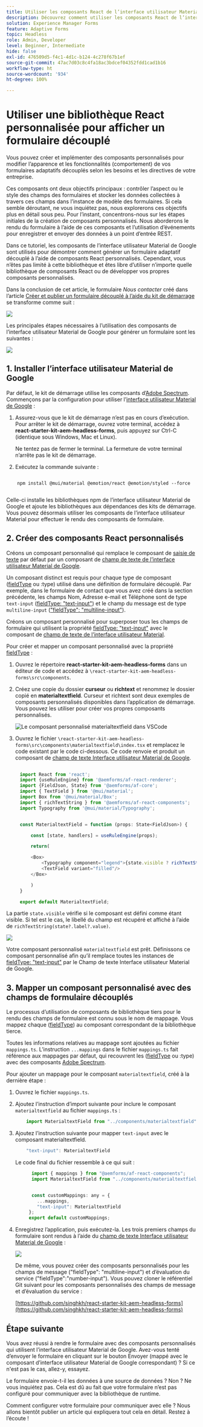 ```yaml
---
title: Utiliser les composants React de l’interface utilisateur Material de Google pour effectuer le rendu d’un formulaire découplé
description: Découvrez comment utiliser les composants React de l’interface utilisateur Material de Google pour générer un formulaire découplé. Ce guide complet vous présentera tout le processus de création de composants de formulaires adaptatifs découplés personnalisés pour mapper et utiliser les composants React de l’interface utilisateur Material de Google pour appliquer un style à un formulaire adaptatif découplé.
solution: Experience Manager Forms
feature: Adaptive Forms
topic: Headless
role: Admin, Developer
level: Beginner, Intermediate
hide: false
exl-id: 476509d5-f4c1-4d1c-b124-4c278f67b1ef
source-git-commit: 47ac7d03c8c4fa18ac3bdcef04352fdd1cad1b16
workflow-type: ht
source-wordcount: '934'
ht-degree: 100%

---
```



# Utiliser une bibliothèque React personnalisée pour afficher un formulaire découplé

Vous pouvez créer et implémenter des composants personnalisés pour modifier l’apparence et les fonctionnalités (comportement) de vos formulaires adaptatifs découplés selon les besoins et les directives de votre entreprise.

Ces composants ont deux objectifs principaux : contrôler l’aspect ou le style des champs des formulaires et stocker les données collectées à travers ces champs dans l’instance de modèle des formulaires. Si cela semble déroutant, ne vous inquiétez pas, nous explorerons ces objectifs plus en détail sous peu. Pour l’instant, concentrons-nous sur les étapes initiales de la création de composants personnalisés. Nous aborderons le rendu du formulaire à l’aide de ces composants et l’utilisation d’événements pour enregistrer et envoyer des données à un point d’entrée REST.

Dans ce tutoriel, les composants de l’interface utilisateur Material de Google sont utilisés pour démontrer comment générer un formulaire adaptatif découplé à l’aide de composants React personnalisés. Cependant, vous n’êtes pas limité à cette bibliothèque et êtes libre d’utiliser n’importe quelle bibliothèque de composants React ou de développer vos propres composants personnalisés.

Dans la conclusion de cet article, le formulaire _Nous contacter_ créé dans l’article [Créer et publier un formulaire découplé à l’aide du kit de démarrage](create-and-publish-a-headless-form.md) se transforme comme suit :

![](assets/headless-adaptive-form-with-google-material-ui-components.png)


Les principales étapes nécessaires à l’utilisation des composants de l’interface utilisateur Material de Google pour générer un formulaire sont les suivantes :

![](assets/headless-forms-graphics-source-main.svg)

## 1. Installer l’interface utilisateur Material de Google

Par défaut, le kit de démarrage utilise les composants d’[Adobe Spectrum](https://spectrum.adobe.com/). Commençons par la configuration pour utiliser l’[interface utilisateur Material de Google](https://mui.com/) :

1. Assurez-vous que le kit de démarrage n’est pas en cours d’exécution. Pour arrêter le kit de démarrage, ouvrez votre terminal, accédez à **react-starter-kit-aem-headless-forms**, puis appuyez sur Ctrl-C (identique sous Windows, Mac et Linux).

   Ne tentez pas de fermer le terminal. La fermeture de votre terminal n’arrête pas le kit de démarrage.

1. Exécutez la commande suivante :

```shell
    
    npm install @mui/material @emotion/react @emotion/styled --force
    
```

Celle-ci installe les bibliothèques npm de l’interface utilisateur Material de Google et ajoute les bibliothèques aux dépendances des kits de démarrage. Vous pouvez désormais utiliser les composants de l’interface utilisateur Material pour effectuer le rendu des composants de formulaire.


## 2. Créer des composants React personnalisés

Créons un composant personnalisé qui remplace le composant de [saisie de texte](https://spectrum.adobe.com/page/text-field/) par défaut par un composant de [champ de texte de l’interface utilisateur Material de Google](https://mui.com/material-ui/react-text-field/).

Un composant distinct est requis pour chaque type de composant ([fieldType](https://opensource.adobe.com/aem-forms-af-runtime/storybook/?path=/story/reference-json-properties-fieldtype--text-input) ou :type) utilisé dans une définition de formulaire découplé. Par exemple, dans le formulaire de contact que vous avez créé dans la section précédente, les champs Nom, Adresse e-mail et Téléphone sont de type `text-input` ([fieldType: &quot;text-input&quot;](https://opensource.adobe.com/aem-forms-af-runtime/storybook/?path=/docs/adaptive-form-components-text-input-field--def)) et le champ du message est de type `multiline-input` ([&quot;fieldType&quot;: &quot;multiline-input&quot;](https://opensource.adobe.com/aem-forms-af-runtime/storybook/?path=/docs/reference-json-properties-fieldtype--multiline-input)).


Créons un composant personnalisé pour superposer tous les champs de formulaire qui utilisent la propriété [fieldType: &quot;text-input&quot;](https://opensource.adobe.com/aem-forms-af-runtime/storybook/?path=/docs/adaptive-form-components-text-input-field--def) avec le composant de [champ de texte de l’interface utilisateur Material](https://mui.com/material-ui/react-text-field/).


Pour créer et mapper un composant personnalisé avec la propriété [fieldType](https://opensource.adobe.com/aem-forms-af-runtime/storybook/?path=/docs/adaptive-form-components-text-input-field--def) :

1. Ouvrez le répertoire **react-starter-kit-aem-headless-forms** dans un éditeur de code et accédez à `\react-starter-kit-aem-headless-forms\src\components`.


1. Créez une copie du dossier **curseur** ou **richtext** et renommez le dossier copié en **materialtextfield**. Curseur et richtext sont deux exemples de composants personnalisés disponibles dans l’application de démarrage. Vous pouvez les utiliser pour créer vos propres composants personnalisés.

   ![Le composant personnalisé materialtextfield dans VSCode](/help/assets/richtext-custom-component-in-vscode.png)

1. Ouvrez le fichier `\react-starter-kit-aem-headless-forms\src\components\materialtextfield\index.tsx` et remplacez le code existant par le code ci-dessous. Ce code renvoie et produit un composant de [champ de texte Interface utilisateur Material de Google](https://mui.com/material-ui/react-text-field/).

```JavaScript
 
     import React from 'react';
     import {useRuleEngine} from '@aemforms/af-react-renderer';
     import {FieldJson, State} from '@aemforms/af-core';
     import { TextField } from '@mui/material';
     import Box from '@mui/material/Box';
     import { richTextString } from '@aemforms/af-react-components';
     import Typography from '@mui/material/Typography';


     const MaterialtextField = function (props: State<FieldJson>) {

         const [state, handlers] = useRuleEngine(props);

         return(

         <Box>
             <Typography component="legend">{state.visible ? richTextString(state?.label?.value): ""} </Typography>
             <TextField variant="filled"/>
         </Box>

         )
     }

     export default MaterialtextField;
```


La partie `state.visible` vérifie si le composant est défini comme étant visible. Si tel est le cas, le libellé du champ est récupéré et affiché à l’aide de `richTextString(state?.label?.value)`.

![](/help/assets/material-text-field.png)


Votre composant personnalisé `materialtextfield` est prêt. Définissons ce composant personnalisé afin qu’il remplace toutes les instances de [fieldType: &quot;text-input&quot;](https://opensource.adobe.com/aem-forms-af-runtime/storybook/?path=/docs/adaptive-form-components-text-input-field--def) par le Champ de texte Interface utilisateur Material de Google.

## 3. Mapper un composant personnalisé avec des champs de formulaire découplés

Le processus d’utilisation de composants de bibliothèque tiers pour le rendu des champs de formulaire est connu sous le nom de mappage. Vous mappez chaque ([fieldType](https://opensource.adobe.com/aem-forms-af-runtime/storybook/?path=/story/reference-json-properties-fieldtype--text-input)) au composant correspondant de la bibliothèque tierce.

Toutes les informations relatives au mappage sont ajoutées au fichier `mappings.ts`. L’instruction `...mappings` dans le fichier `mappings.ts` fait référence aux mappages par défaut, qui recouvrent les ([fieldType](https://opensource.adobe.com/aem-forms-af-runtime/storybook/?path=/story/reference-json-properties-fieldtype--text-input) ou :type) avec des composants [Adobe Spectrum](https://spectrum.adobe.com/page/text-field/).

Pour ajouter un mappage pour le composant `materialtextfield`, créé à la dernière étape :

1. Ouvrez le fichier `mappings.ts`.

1. Ajoutez l’instruction d’import suivante pour inclure le composant `materialtextfield` au fichier `mappings.ts` :


   ```JavaScript
       import MaterialtextField from "../components/materialtextfield";
   ```

1. Ajoutez l’instruction suivante pour mapper `text-input` avec le composant materialtextfield.


   ```JavaScript
       "text-input": MaterialtextField
   ```

   Le code final du fichier ressemble à ce qui suit :

   ```JavaScript
         import { mappings } from "@aemforms/af-react-components";
         import MaterialtextField from "../components/materialtextfield";
   
   
         const customMappings: any = {
           ...mappings,
           "text-input": MaterialtextField
        };
        export default customMappings;
   ```

1. Enregistrez l’application, puis exécutez-la. Les trois premiers champs du formulaire sont rendus à l’aide du [champ de texte Interface utilisateur Material de Google](https://mui.com/material-ui/react-text-field/) :

   ![](assets/material-text-field-form-rendetion.png)


   De même, vous pouvez créer des composants personnalisés pour les champs de message (&quot;fieldType&quot;: &quot;multiline-input&quot;) et d’évaluation du service (&quot;fieldType&quot;:&quot;number-input&quot;). Vous pouvez cloner le référentiel Git suivant pour les composants personnalisés des champs de message et d’évaluation du service :

   [https://github.com/singhkh/react-starter-kit-aem-headless-forms](https://github.com/singhkh/react-starter-kit-aem-headless-forms)

## Étape suivante

Vous avez réussi à rendre le formulaire avec des composants personnalisés qui utilisent l’interface utilisateur Material de Google. Avez-vous tenté d’envoyer le formulaire en cliquant sur le bouton Envoyer (mappé avec le composant d’interface utilisateur Material de Google correspondant) ? Si ce n&#39;est pas le cas, allez-y, essayez.

Le formulaire envoie-t-il les données à une source de données ? Non ? Ne vous inquiétez pas. Cela est dû au fait que votre formulaire n’est pas configuré pour communiquer avec la bibliothèque de runtime.

Comment configurer votre formulaire pour communiquer avec elle ? Nous allons bientôt publier un article qui expliquera tout cela en détail. Restez à l’écoute !
